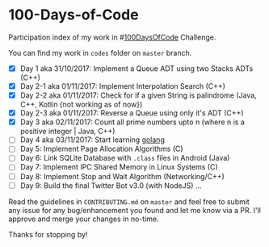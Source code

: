 # 100-Days-of-Code

Participation index of my work in #[100DaysOfCode](https://100daysofcode.com) Challenge.

You can find my work in ```codes``` folder on ```master``` branch.

- [x] Day 1   aka 31/10/2017:  Implement a Queue ADT using two Stacks ADTs (C++)   
- [x] Day 2-1 aka 01/11/2017: Implement Interpolation Search (C++)
- [x] Day 2-2 aka 01/11/2017: Check for if a given String is palindrome (Java, C++, Kotlin {not working as of now})
- [x] Day 2-3 aka 01/11/2017: Reverse a Queue using only it's ADT (C++)
- [x] Day 3 aka 02/11/2017: Count all prime numbers upto n (where n is a positive integer | Java, C++)
- [ ] Day 4 aka 03/11/2017: Start learning [golang](https://github.com/sambhav2612/golang) 
- [ ] Day 5: Implement Page Allocation Algorithms (C)
- [ ] Day 6: Link SQLite Database with ```.class``` files in Android (Java)   
- [ ] Day 7: Implement IPC Shared Memory in Linux Systems (C)    
- [ ] Day 8: Implement Stop and Wait Algorithm (Networking/C++)   
- [ ] Day 9: Build the final Twitter Bot v3.0 (with NodeJS)
...

Read the guidelines in ```CONTRIBUTING.md``` on ```master``` and feel free to submit any issue for any bug/enhancement you found and let me know via a PR. I'll approve and merge your changes in no-time. 

Thanks for stopping by!
